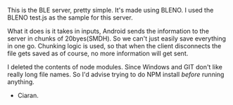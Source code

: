 This is the BLE server, pretty simple.
It's made using BLENO. I used the BLENO test.js as the sample for this server.

What it does is it takes in inputs, Android sends the information to the server in chunks of 20byes(SMDH).
So we can't just easily save everything in one go. Chunking logic is used, so that when the client disconnects the file gets saved as of course, no more information will get sent.

I deleted the contents of node modules. Since Windows and GIT don't like really long file names.
So I'd advise trying to do NPM install _before_ running anything.

- Ciaran.